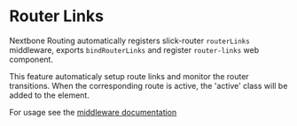 # Router Links

Nextbone Routing automatically registers slick-router `routerLinks` middleware, exports `bindRouterLinks` and register `router-links` web component.

This feature automaticaly setup route links and monitor the router transitions. When the corresponding route is active, the 'active' class will be added to the element.

For usage see the [middleware documentation](https://github.com/blikblum/slick-router/blob/master/docs/middlewares/routerlinks.md)
